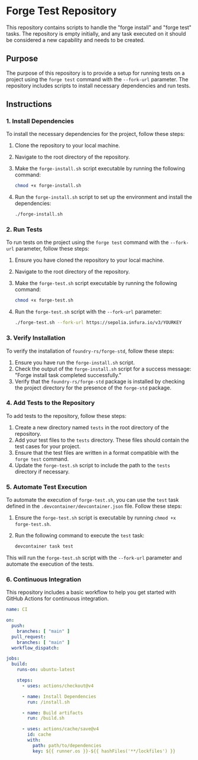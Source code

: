 # Forge Test Repository

This repository contains scripts to handle the "forge install" and "forge test" tasks. The repository is empty initially, and any task executed on it should be considered a new capability and needs to be created.

## Purpose

The purpose of this repository is to provide a setup for running tests on a project using the `forge test` command with the `--fork-url` parameter. The repository includes scripts to install necessary dependencies and run tests.

## Instructions

### 1. Install Dependencies

To install the necessary dependencies for the project, follow these steps:

1. Clone the repository to your local machine.
2. Navigate to the root directory of the repository.
3. Make the `forge-install.sh` script executable by running the following command:

    ```sh
    chmod +x forge-install.sh
    ```

4. Run the `forge-install.sh` script to set up the environment and install the dependencies:

    ```sh
    ./forge-install.sh
    ```

### 2. Run Tests

To run tests on the project using the `forge test` command with the `--fork-url` parameter, follow these steps:

1. Ensure you have cloned the repository to your local machine.
2. Navigate to the root directory of the repository.
3. Make the `forge-test.sh` script executable by running the following command:

    ```sh
    chmod +x forge-test.sh
    ```

4. Run the `forge-test.sh` script with the `--fork-url` parameter:

    ```sh
    ./forge-test.sh --fork-url https://sepolia.infura.io/v3/YOURKEY
    ```

### 3. Verify Installation

To verify the installation of `foundry-rs/forge-std`, follow these steps:

1. Ensure you have run the `forge-install.sh` script.
2. Check the output of the `forge-install.sh` script for a success message: "Forge install task completed successfully."
3. Verify that the `foundry-rs/forge-std` package is installed by checking the project directory for the presence of the `forge-std` package.

### 4. Add Tests to the Repository

To add tests to the repository, follow these steps:

1. Create a new directory named `tests` in the root directory of the repository.
2. Add your test files to the `tests` directory. These files should contain the test cases for your project.
3. Ensure that the test files are written in a format compatible with the `forge test` command.
4. Update the `forge-test.sh` script to include the path to the `tests` directory if necessary.

### 5. Automate Test Execution

To automate the execution of `forge-test.sh`, you can use the `test` task defined in the `.devcontainer/devcontainer.json` file. Follow these steps:

1. Ensure the `forge-test.sh` script is executable by running `chmod +x forge-test.sh`.
2. Run the following command to execute the `test` task:

    ```sh
    devcontainer task test
    ```

This will run the `forge-test.sh` script with the `--fork-url` parameter and automate the execution of the tests.

### 6. Continuous Integration

This repository includes a basic workflow to help you get started with GitHub Actions for continuous integration.

```yaml
name: CI

on:
  push:
    branches: [ "main" ]
  pull_request:
    branches: [ "main" ]
  workflow_dispatch:

jobs:
  build:
    runs-on: ubuntu-latest

    steps:
      - uses: actions/checkout@v4

      - name: Install Dependencies
        run: /install.sh

      - name: Build artifacts
        run: /build.sh

      - uses: actions/cache/save@v4
        id: cache
        with:
          path: path/to/dependencies
          key: ${{ runner.os }}-${{ hashFiles('**/lockfiles') }}
```
